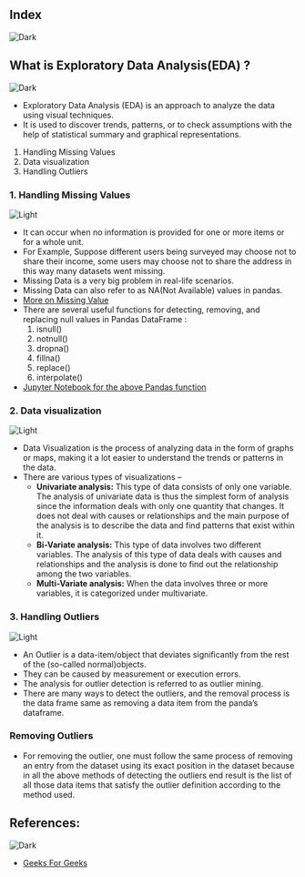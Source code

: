 ## Index
![Dark](https://user-images.githubusercontent.com/12748752/126914729-75e0fed5-fdaa-4216-81c8-719340e80694.png)

## What is Exploratory Data Analysis(EDA) ?
![Dark](https://user-images.githubusercontent.com/12748752/126914729-75e0fed5-fdaa-4216-81c8-719340e80694.png)
* Exploratory Data Analysis (EDA) is an approach to analyze the data using visual techniques. 
* It is used to discover trends, patterns, or to check assumptions with the help of statistical summary and graphical representations. 
1. Handling Missing Values
2. Data visualization
3. Handling Outliers

### 1. Handling Missing Values
![Light](https://user-images.githubusercontent.com/12748752/126914730-b5b13ba9-4d20-4ebf-b0ed-231af4c8b984.png)
* It can occur when no information is provided for one or more items or for a whole unit. 
* For Example, Suppose different users being surveyed may choose not to share their income, some users may choose not to share the address in this way many datasets went missing. 
* Missing Data is a very big problem in real-life scenarios. 
* Missing Data can also refer to as NA(Not Available) values in pandas. 
* [More on Missing Value](https://github.com/iAmKankan/Data-Gathering-And-Preprocessing/blob/main/cleaning.md#missing-value)
* There are several useful functions for detecting, removing, and replacing null values in Pandas DataFrame :
  1. isnull()
  2. notnull()
  3. dropna()
  4. fillna()
  5. replace()
  6. interpolate()
* [Jupyter Notebook for the above Pandas function](https://github.com/iAmKankan/Data-Gathering-And-Preprocessing/blob/main/missingvaluehandling.ipynb)
### 2. Data visualization
![Light](https://user-images.githubusercontent.com/12748752/126914730-b5b13ba9-4d20-4ebf-b0ed-231af4c8b984.png)
* Data Visualization is the process of analyzing data in the form of graphs or maps, making it a lot easier to understand the trends or patterns in the data. 
* There are various types of visualizations – 
   * **Univariate analysis:** This type of data consists of only one variable. The analysis of univariate data is thus the simplest form of analysis since the information deals with only one quantity that changes. It does not deal with causes or relationships and the main purpose of the analysis is to describe the data and find patterns that exist within it.
   * **Bi-Variate analysis:** This type of data involves two different variables. The analysis of this type of data deals with causes and relationships and the analysis is done to find out the relationship among the two variables.
   * **Multi-Variate analysis:** When the data involves three or more variables, it is categorized under multivariate.

### 3. Handling Outliers
![Light](https://user-images.githubusercontent.com/12748752/126914730-b5b13ba9-4d20-4ebf-b0ed-231af4c8b984.png)
* An Outlier is a data-item/object that deviates significantly from the rest of the (so-called normal)objects. 
* They can be caused by measurement or execution errors. 
* The analysis for outlier detection is referred to as outlier mining. 
* There are many ways to detect the outliers, and the removal process is the data frame same as removing a data item from the panda’s dataframe.

### Removing Outliers
* For removing the outlier, one must follow the same process of removing an entry from the dataset using its exact position in the dataset because in all the above methods of detecting the outliers end result is the list of all those data items that satisfy the outlier definition according to the method used.



## References:
![Dark](https://user-images.githubusercontent.com/12748752/126914729-75e0fed5-fdaa-4216-81c8-719340e80694.png)
* [Geeks For Geeks](https://www.geeksforgeeks.org/what-is-exploratory-data-analysis/)
